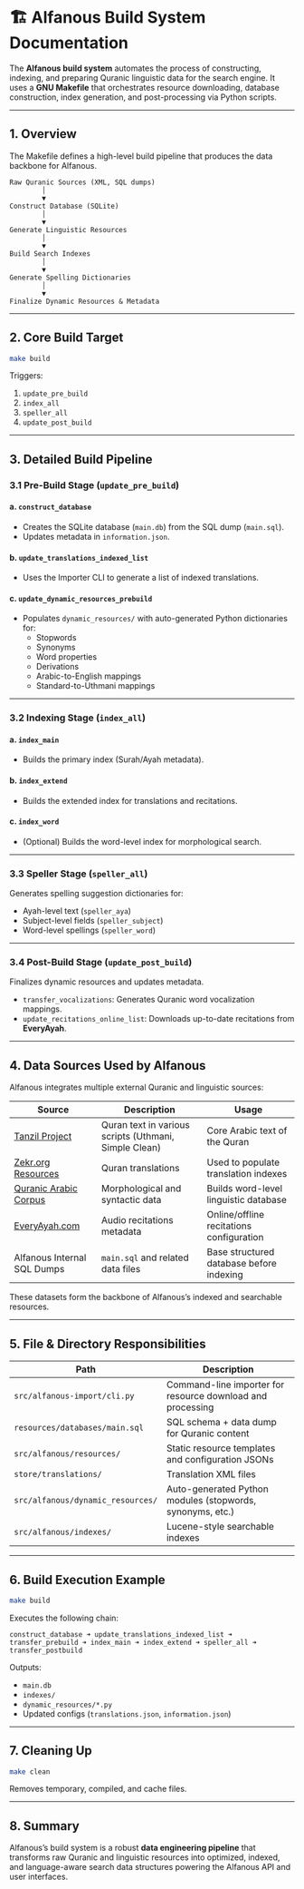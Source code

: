 # 🏗️ Alfanous Build System Documentation

The **Alfanous build system** automates the process of constructing, indexing, and preparing Quranic linguistic data for the search engine. It uses a **GNU Makefile** that orchestrates resource downloading, database construction, index generation, and post-processing via Python scripts.

---

## 1. Overview

The Makefile defines a high-level build pipeline that produces the data backbone for Alfanous.

```
Raw Quranic Sources (XML, SQL dumps)
        │
        ▼
Construct Database (SQLite)
        │
        ▼
Generate Linguistic Resources
        │
        ▼
Build Search Indexes
        │
        ▼
Generate Spelling Dictionaries
        │
        ▼
Finalize Dynamic Resources & Metadata
```

---

## 2. Core Build Target

```bash
make build
```

Triggers:
1. `update_pre_build`
2. `index_all`
3. `speller_all`
4. `update_post_build`

---

## 3. Detailed Build Pipeline

### 3.1 Pre-Build Stage (`update_pre_build`)

#### a. `construct_database`
- Creates the SQLite database (`main.db`) from the SQL dump (`main.sql`).
- Updates metadata in `information.json`.

#### b. `update_translations_indexed_list`
- Uses the Importer CLI to generate a list of indexed translations.

#### c. `update_dynamic_resources_prebuild`
- Populates `dynamic_resources/` with auto-generated Python dictionaries for:
  - Stopwords
  - Synonyms
  - Word properties
  - Derivations
  - Arabic-to-English mappings
  - Standard-to-Uthmani mappings

---

### 3.2 Indexing Stage (`index_all`)

#### a. `index_main`
- Builds the primary index (Surah/Ayah metadata).

#### b. `index_extend`
- Builds the extended index for translations and recitations.

#### c. `index_word`
- (Optional) Builds the word-level index for morphological search.

---

### 3.3 Speller Stage (`speller_all`)

Generates spelling suggestion dictionaries for:
- Ayah-level text (`speller_aya`)
- Subject-level fields (`speller_subject`)
- Word-level spellings (`speller_word`)

---

### 3.4 Post-Build Stage (`update_post_build`)

Finalizes dynamic resources and updates metadata.

- `transfer_vocalizations`: Generates Quranic word vocalization mappings.
- `update_recitations_online_list`: Downloads up-to-date recitations from **EveryAyah**.

---

## 4. Data Sources Used by Alfanous

Alfanous integrates multiple external Quranic and linguistic sources:

| Source | Description | Usage |
|---------|-------------|--------|
| [Tanzil Project](https://tanzil.net) | Quran text in various scripts (Uthmani, Simple Clean) | Core Arabic text of the Quran |
| [Zekr.org Resources](http://zekr.org/resources.html) | Quran translations | Used to populate translation indexes |
| [Quranic Arabic Corpus](http://corpus.quran.com) | Morphological and syntactic data | Builds word-level linguistic database |
| [EveryAyah.com](http://everyayah.com) | Audio recitations metadata | Online/offline recitations configuration |
| Alfanous Internal SQL Dumps | `main.sql` and related data files | Base structured database before indexing |

These datasets form the backbone of Alfanous’s indexed and searchable resources.

---

## 5. File & Directory Responsibilities

| Path | Description |
|------|--------------|
| `src/alfanous-import/cli.py` | Command-line importer for resource download and processing |
| `resources/databases/main.sql` | SQL schema + data dump for Quranic content |
| `src/alfanous/resources/` | Static resource templates and configuration JSONs |
| `store/translations/` | Translation XML files |
| `src/alfanous/dynamic_resources/` | Auto-generated Python modules (stopwords, synonyms, etc.) |
| `src/alfanous/indexes/` | Lucene-style searchable indexes |

---

## 6. Build Execution Example

```bash
make build
```

Executes the following chain:

```
construct_database ➜ update_translations_indexed_list ➜ transfer_prebuild ➜ index_main ➜ index_extend ➜ speller_all ➜ transfer_postbuild
```

Outputs:

- `main.db`
- `indexes/`
- `dynamic_resources/*.py`
- Updated configs (`translations.json`, `information.json`)

---

## 7. Cleaning Up

```bash
make clean
```
Removes temporary, compiled, and cache files.

---

## 8. Summary

Alfanous’s build system is a robust **data engineering pipeline** that transforms raw Quranic and linguistic resources into optimized, indexed, and language-aware search data structures powering the Alfanous API and user interfaces.
